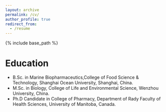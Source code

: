 ```yaml
---
layout: archive
permalink: /cv/
author_profile: true
redirect_from:
  - /resume
---
```


{% include base_path %}

Education
======
* B.Sc. in Marine Biopharmaceutics,College of Food Science & Technology, Shanghai Ocean University, Shanghai, China.
* M.Sc. in Biology, College of Life and Environmental Science, Wenzhou University, China.
* Ph.D Candidate in College of Pharmacy, Department of Rady Faculty of Health Sciences, University of Manitoba, Canada. 
